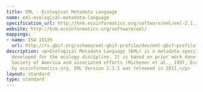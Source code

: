 ```yaml
---
title: EML - Ecological Metadata Language
name: eml-ecological-metadata-language
specification_url: http://knb.ecoinformatics.org/software/eml/eml-2.1.1/index.html
website: http://knb.ecoinformatics.org/software/eml/
mappings:
- name: ISO 19139
  url: http://rs.gbif.org/schema/eml-gbif-profile/dev/eml-gbif-profile.xsd
description: <p>Ecological Metadata Language (EML) is a metadata specification particularly
  developed for the ecology discipline. It is based on prior work done by the Ecological
  Society of America and associated efforts (Michener et al., 1997, Ecological Applications).</p><p>Sponsored
  by ecoinformatics.org, EML Version 2.1.1 was released in 2011.</p>
layout: standard
type: standard
---
```


